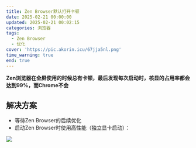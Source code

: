 ```yaml
---
title: Zen Browser默认打开卡顿
date: 2025-02-21 00:00:00
updated: 2025-02-21 00:02:15
categories: 浏览器
tags:
  - Zen Browser
  - 优化
cover: 'https://pic.akorin.icu/67jja5nl.png'
time_warning: true
end: true
---
```


**Zen浏览器在全屏使用的时候总有卡顿，最后发现每次启动时，核显的占用率都会达到99%，而Chrome不会**

## 解决方案

- 等待Zen Browser的后续优化
- 启动Zen Browser时使用高性能（独立显卡启动）：

![](https://pub-3f9780acd0d54f9dabe63c0a1ab77225.r2.dev/20250221164427234.png)

<!-- more -->
